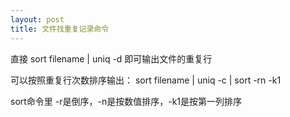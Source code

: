 ```yaml
---
layout: post
title: 文件找重复记录命令
---
```


直接 sort filename | uniq -d 即可输出文件的重复行

可以按照重复行次数排序输出： sort filename | uniq -c | sort -rn -k1

sort命令里 -r是倒序，-n是按数值排序，-k1是按第一列排序




